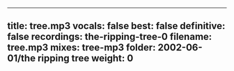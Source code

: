 
---
title: tree.mp3
vocals: false
best: false
definitive: false
recordings: the-ripping-tree-0
filename: tree.mp3
mixes: tree-mp3
folder: 2002-06-01/the ripping tree
weight: 0
---
